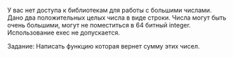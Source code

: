 У вас нет доступа к библиотекам для работы с большими числами. Дано два положительных целых числа в виде строки. Числа могут быть очень большими, могут не поместиться в 64 битный integer.
Использование exec не допускается.

Задание: Написать функцию которая вернет сумму этих чисел.
